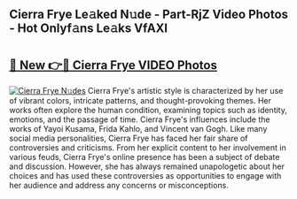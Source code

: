 ## Cierra Frye Le𝚊ked N𝚞de - Part-RjZ Video Photos - Hot Onlyf𝚊ns Le𝚊ks VfAXl

# <h2><a href="http://ab14689.deff.icu/?id=Cierra+Frye">🔗 New 👉🔴 Cierra Frye VIDEO Photos</a></h2>

[![Cierra Frye N𝚞des](https://i.imgur.com/rIISA9y.gif)](http://ab14689.deff.icu/?id=Cierra+Frye)
Cierra Frye's artistic style is characterized by her use of vibrant colors, intricate patterns, and thought-provoking themes. Her works often explore the human condition, examining topics such as identity, emotions, and the passage of time. Cierra Frye's influences include the works of Yayoi Kusama, Frida Kahlo, and Vincent van Gogh. Like many social media personalities, Cierra Frye has faced her fair share of controversies and criticisms. From her explicit content to her involvement in various feuds, Cierra Frye's online presence has been a subject of debate and discussion. However, she has always remained unapologetic about her choices and has used these controversies as opportunities to engage with her audience and address any concerns or misconceptions.
